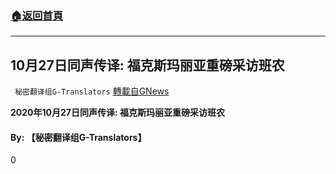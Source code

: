 ###  [:house:返回首頁](https://github.com/ourhimalayas/txt)
---

## 10月27日同声传译: 福克斯玛丽亚重磅采访班农
` 秘密翻译组G-Translators` [轉載自GNews](https://gnews.org/zh-hans/473727/)

**2020年10月27日同声传译: 福克斯玛丽亚重磅采访班农**



#### **By: 【秘密翻译组G-Translators】**

0
